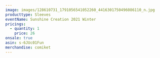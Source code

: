 ```yaml
---
image: images/128610731_1791056541052260_4416301750496086110_n.jpg
producttype: Sleeves
eventName: Sunshine Creation 2021 Winter
pricings:
  - quantity: 1
    price: 26
onsale: true
asin: s-6JUc01Fun
merchandise: comiket
---
```

